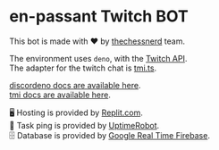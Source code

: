 
# en-passant Twitch BOT

This bot is made with ❤️ by [thechessnerd](https://www.instagram.com/thechessnerd/) team.

The environment uses `deno`, with the [Twitch API](https://dev.twitch.tv/docs/api/).\
The adapter for the twitch chat is [tmi.ts](https://deno.land/x/tmi@v1.0.5).

[discordeno docs are available here](https://doc.deno.land/https://deno.land/x/discordeno@13.0.0-rc45/mod.ts).\
[tmi docs are available here](https://doc.deno.land/https://deno.land/x/tmi@v1.0.5/mod.ts).

🖥 Hosting is provided by [Replit.com](https://replit.com/).\
🏓 Task ping is provided by [UptimeRobot](https://uptimerobot.com).\
🗄 Database is provided by [Google Real Time Firebase](https://console.firebase.google.com/u/0/).
